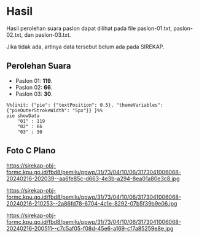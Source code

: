 # Hasil

Hasil perolehan suara paslon dapat dilihat pada file paslon-01.txt, paslon-02.txt, dan paslon-03.txt.

Jika tidak ada, artinya data tersebut belum ada pada SIREKAP.

## Perolehan Suara

 * Paslon 01: **119**.
 * Paslon 02: **66**.
 * Paslon 03: **30**.

```mermaid
%%{init: {"pie": {"textPosition": 0.5}, "themeVariables": {"pieOuterStrokeWidth": "5px"}} }%%
pie showData
    "01" : 119
    "02" : 66
    "03" : 30
```
## Foto C Plano

https://sirekap-obj-formc.kpu.go.id/fbd8/pemilu/ppwp/31/73/04/10/06/3173041006068-20240216-202039--aa6fe85c-d663-4e3b-a294-8ea01a80e3c8.jpg

https://sirekap-obj-formc.kpu.go.id/fbd8/pemilu/ppwp/31/73/04/10/06/3173041006068-20240216-210253--2a86fd78-6704-4c1e-8292-07b5f39b9e06.jpg

https://sirekap-obj-formc.kpu.go.id/fbd8/pemilu/ppwp/31/73/04/10/06/3173041006068-20240216-200511--c7c5af05-f08d-45e6-a169-cf7a85259e8e.jpg
